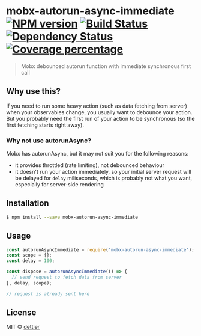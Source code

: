 # mobx-autorun-async-immediate [![NPM version][npm-image]][npm-url] [![Build Status][travis-image]][travis-url] [![Dependency Status][daviddm-image]][daviddm-url] [![Coverage percentage][coveralls-image]][coveralls-url]
> Mobx debounced autorun function with immediate synchronous first call

## Why use this?

If you need to run some heavy action (such as data fetching from server) when your observables change, you usually want to debounce your action. But you probably need the first run of your action to be synchronous (so the first fetching starts right away).

### Why not use autorunAsync?
Mobx has autorunAsync, but it may not suit you for the following reasons:
- it provides throttled (rate limiting), not debounced behaviour
- it doesn't run your action immediately, so your initial server request will be delayed for `delay` miliseconds, which is probably not what you want, especially for server-side rendering


## Installation

```sh
$ npm install --save mobx-autorun-async-immediate
```

## Usage

```js
const autorunAsyncImmediate = require('mobx-autorun-async-immediate');
const scope = {};
const delay = 100;

const dispose = autorunAsyncImmediate(() => {
  // send request to fetch data from server
}, delay, scope);

// request is already sent here
```
## License

MIT © [dettier]()


[npm-image]: https://badge.fury.io/js/mobx-autorun-async-immediate.svg
[npm-url]: https://npmjs.org/package/mobx-autorun-async-immediate
[travis-image]: https://travis-ci.org/dettier/mobx-autorun-async-immediate.svg?branch=master
[travis-url]: https://travis-ci.org/dettier/mobx-autorun-async-immediate
[daviddm-image]: https://david-dm.org/dettier/mobx-autorun-async-immediate.svg?theme=shields.io
[daviddm-url]: https://david-dm.org/dettier/mobx-autorun-async-immediate
[coveralls-image]: https://coveralls.io/repos/dettier/mobx-autorun-async-immediate/badge.svg
[coveralls-url]: https://coveralls.io/r/dettier/mobx-autorun-async-immediate
